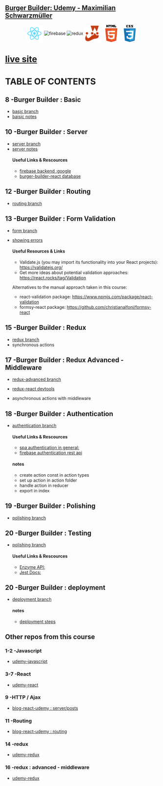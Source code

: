 ## [Burger Builder: Udemy - Maximilian Schwarzmüller](https://www.udemy.com/course/react-the-complete-guide-incl-redux/)

<div align='center'>

<img align='center' alt="React" width="56px" src="https://raw.githubusercontent.com/github/explore/80688e429a7d4ef2fca1e82350fe8e3517d3494d/topics/react/react.png" />

<img align='center' alt="firebase" width="56px" src="https://img.icons8.com/color/48/000000/firebase.png" />

<img align='center' alt="redux" width="56px" src="https://img.icons8.com/color/48/000000/redux.png" />

<img align='center' alt="jest" width="56px" src="assets/jest.png" />

<img align='center' alt="HTML5" width="56px" src="https://raw.githubusercontent.com/github/explore/80688e429a7d4ef2fca1e82350fe8e3517d3494d/topics/html/html.png" />

<img align='center' alt="CSS3" width="56px" src="https://raw.githubusercontent.com/github/explore/80688e429a7d4ef2fca1e82350fe8e3517d3494d/topics/css/css.png" />

</div>

# [live site](https://burger-builder-react-88892.web.app/)

# TABLE OF CONTENTS

## 8 -Burger Builder : Basic
- [basic branch](https://github.com/h-griffin/burger-builder-udemy/tree/basic)
- [baisic notes](notes/basic.md)

## 10 -Burger Builder : Server
- [server branch](https://github.com/h-griffin/burger-builder-udemy/tree/server)
- [server notes](notes/sever.md)
    #### Useful Links & Rescources
    - [firebase backend :google](https://firebase.google.com/) 
    - [burger-builder-react database](https://console.firebase.google.com/u/0/project/burger-builder-react-88892/database/burger-builder-react-88892/data)

## 12 -Burger Builder : Routing
- [routing branch](https://github.com/h-griffin/burger-builder-udemy/tree/routing)

## 13 -Burger Builder : Form Validation
- [form branch](https://github.com/h-griffin/burger-builder-udemy/tree/form)
- [showing errors](notes/showing-errors.md)
    #### Useful Resources & Links
    - Validate.js (you may import its functionality into your React projects): https://validatejs.org/
    - Get more ideas about potential validation approaches: https://react.rocks/tag/Validation

    Alternatives to the manual approach taken in this course:
    - react-validation package: https://www.npmjs.com/package/react-validation
    - formsy-react package: https://github.com/christianalfoni/formsy-react

## 15 -Burger Builder : Redux
- [redux branch](https://github.com/h-griffin/burger-builder-udemy/tree/redux)
- synchronous actions

## 17 -Burger Builder : Redux Advanced - Middleware
- [redux-advanced branch](https://github.com/h-griffin/burger-builder-udemy/tree/redux-advanced)
- [redux-react devtools](https://github.com/zalmoxisus/redux-devtools-extension)

- asynchronous actions with middleware

## 18 -Burger Builder : Authentication
- [authentication branch](https://github.com/h-griffin/burger-builder-udemy/tree/authentication)
    #### Useful Links & Rescources
    - [spa authentication in general:](https://stormpath.com/blog/token-auth-spa)
    - [firebase authentication rest api](https://firebase.google.com/docs/reference/rest/auth)

    #### notes
    - create action const in action types
    - set up action in action folder
    - handle action in reducer
    - export in index
    
## 19 -Burger Builder : Polishing
- [polishing branch](https://github.com/h-griffin/burger-builder-udemy/tree/polishing)

## 20 -Burger Builder : Testing
- [polishing branch](https://github.com/h-griffin/burger-builder-udemy/tree/testing)
    #### Useful Links & Rescources
    - [Enzyme API: ](http://airbnb.io/enzyme/docs/api/)
    - [Jest Docs: ](https://facebook.github.io/jest/)

## 20 -Burger Builder : deployment
- [deployment branch](https://github.com/h-griffin/burger-builder-udemy/tree/deployment)
    #### notes
    - [deployment steps](notes/deployment.md)

## Other repos from this course
### 1-2 -Javascript
- [udemy-javascript](https://github.com/h-griffin/udemy-javascript)

### 3-7 -React
- [udemy-react](https://github.com/h-griffin/udemy-react)

### 9 -HTTP / Ajax
- [blog-react-udemy : server/posts](https://github.com/h-griffin/blog-react-udemy/tree/posts)

### 11 -Routing
- [blog-react-udemy : routing](https://github.com/h-griffin/blog-react-udemy/tree/routing)

### 14 -redux
- [udemy-redux](https://github.com/h-griffin/udemy-redux)

### 16 -redux : advanced - middleware
- [udemy-redux](https://github.com/h-griffin/udemy-redux/tree/middleware)